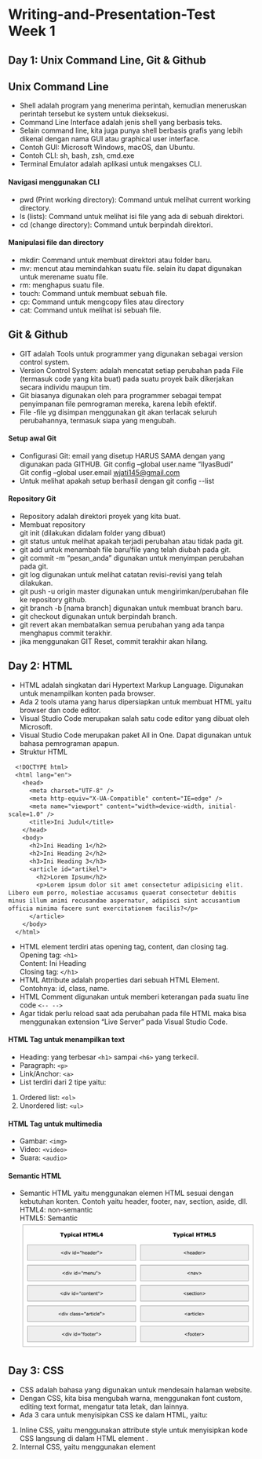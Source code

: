 # Writing-and-Presentation-Test Week 1
## Day 1: Unix Command Line, Git & Github
## Unix Command Line
- Shell adalah program yang menerima perintah, kemudian meneruskan perintah tersebut ke system untuk dieksekusi.
- Command Line Interface adalah jenis shell yang berbasis teks.
- Selain command line, kita juga punya shell berbasis grafis yang lebih dikenal dengan nama GUI atau graphical user interface.
- Contoh GUI: Microsoft Windows, macOS, dan Ubuntu.
- Contoh CLI: sh, bash, zsh, cmd.exe
- Terminal Emulator adalah aplikasi untuk mengakses CLI.
#### Navigasi menggunakan CLI
- pwd (Print working directory): Command untuk melihat current working directory.
- ls (lists): Command untuk melihat isi file yang ada di sebuah direktori.
- cd <direktori> (change directory): Command untuk berpindah direktori.
#### Manipulasi file dan directory
- mkdir: Command untuk membuat direktori atau folder baru.
- mv: mencut atau memindahkan suatu file. selain itu dapat digunakan untuk merename suatu file.
- rm: menghapus suatu file.
- touch: Command untuk membuat sebuah file.
- cp: Command untuk mengcopy files atau directory
- cat: Command untuk melihat isi sebuah file.
## Git & Github
- GIT adalah Tools untuk programmer yang digunakan sebagai version control system.
- Version Control System: adalah mencatat setiap perubahan pada File (termasuk code yang kita buat) pada suatu proyek baik dikerjakan secara individu maupun tim.
- Git biasanya digunakan oleh para programmer sebagai tempat penyimpanan file pemrograman mereka, karena lebih efektif.
- File -file yg disimpan menggunakan git akan terlacak seluruh perubahannya, termasuk siapa yang mengubah.
#### Setup awal Git
- Configurasi Git: email yang disetup HARUS SAMA dengan yang digunakan pada GITHUB.
Git config –global user.name “IlyasBudi” <br />
Git config –global user.email wjati145@gmail.com
- Untuk melihat apakah setup berhasil dengan git config --list
#### Repository Git
- Repository adalah direktori proyek yang kita buat.
- Membuat repository <br />
git init (dilakukan didalam folder yang dibuat)
- git status untuk melihat apakah terjadi perubahan atau tidak pada git.
- git add untuk menambah file baru/file yang telah diubah pada git.
- git commit -m “pesan_anda” digunakan untuk menyimpan perubahan pada git.
- git log digunakan untuk melihat catatan revisi-revisi yang telah dilakukan.
- git push -u origin master digunakan untuk mengirimkan/perubahan file ke repository github.
- git branch -b [nama branch] digunakan untuk membuat branch baru.
- git checkout digunakan untuk berpindah branch.
- git revert akan membatalkan semua perubahan yang ada tanpa menghapus commit terakhir.
- jika menggunakan GIT Reset, commit terakhir akan hilang.
## Day 2:  HTML
- HTML adalah singkatan dari Hypertext Markup Language. Digunakan untuk menampilkan konten pada browser.
- Ada 2 tools utama yang harus dipersiapkan untuk membuat HTML yaitu browser dan code editor.
- Visual Studio Code merupakan salah satu code editor yang dibuat oleh Microsoft.
- Visual Studio Code merupakan paket All in One. Dapat digunakan untuk bahasa pemrograman apapun.
- Struktur HTML
```
  <!DOCTYPE html>
  <html lang="en">
    <head>
      <meta charset="UTF-8" />
      <meta http-equiv="X-UA-Compatible" content="IE=edge" />
      <meta name="viewport" content="width=device-width, initial-scale=1.0" />
      <title>Ini Judul</title>
    </head>
    <body>
      <h2>Ini Heading 1</h2>
      <h2>Ini Heading 2</h2>
      <h3>Ini Heading 3</h3>
      <article id="artikel">
        <h2>Lorem Ipsum</h2>
        <p>Lorem ipsum dolor sit amet consectetur adipisicing elit. Libero eum porro, molestiae accusamus quaerat consectetur debitis minus illum animi recusandae aspernatur, adipisci sint accusantium officia minima facere sunt exercitationem facilis?</p>
      </article>
    </body>
  </html>
```
- HTML element terdiri atas opening tag, content, dan closing tag.<br />
  Opening tag: ``<h1>`` <br />
  Content: Ini Heading <br />
  Closing tag: ``</h1>``
- HTML Attribute adalah properties dari sebuah HTML Element. Contohnya: id, class, name.
- HTML Comment digunakan untuk memberi keterangan pada suatu line code ``<-- -->`` 
- Agar tidak perlu reload saat ada perubahan pada file HTML maka bisa menggunakan extension “Live Server” pada Visual Studio Code.
#### HTML Tag untuk menampilkan text
- Heading: yang terbesar ``<h1>`` sampai ``<h6>`` yang terkecil.
- Paragraph: ``<p>``
- Link/Anchor: ``<a>``
- List terdiri dari 2 tipe yaitu:<br />
 1. Ordered list: ``<ol>``<br />
 2. Unordered list: ``<ul>``
#### HTML Tag untuk multimedia
- Gambar: ``<img>``
- Video: ``<video>``
- Suara: ``<audio>``
#### Semantic HTML
- Semantic HTML yaitu menggunakan elemen HTML sesuai dengan kebutuhan konten. Contoh yaitu header, footer, nav, section, aside, dll.<br />
HTML4: non-semantic<br />
HTML5: Semantic
![Semantic vs Non Semantic](semantic-vs-nonsemantic.png)
## Day 3: CSS
- CSS adalah bahasa yang digunakan untuk mendesain halaman website.
- Dengan CSS, kita bisa mengubah warna, menggunakan font custom, editing text format, mengatur tata letak, dan lainnya.
- Ada 3 cara untuk menyisipkan CSS ke dalam HTML, yaitu:<br />
1.	Inline CSS, yaitu menggunakan attribute style untuk menyisipkan kode CSS langsung di dalam HTML element <head>.<br />
2.	Internal CSS, yaitu menggunakan element <style> untuk menyisipkan kode CSS. Element ``<style>`` tersebut diletakkan di dalam element ``<head>``.<br />
3.	External CSS, yaitu sebuah file CSS terpisah yang disambungkan dengan file HTML dengan menggunakan element <link>.
- Cara mengakses file .CSS di HTML<br />
``<link href="styles.css" type="text/css" rel="stylesheet"/>``
- CSS Syntax adalah syntax yang digunakan untuk menunjuk atau memilih HTML element mana yang ingin diberi style (dihias). CSS syntax terdiri dari selector, property, dan value.
- Syntax nya seperti ini:<br />
```
Selector {
  property: value;
}
```
- Tag Id dan Tag Class bisa dipakai di css namun Tag Class lebih bersifat fleksibel karena dapat diberikan lebih dari 1 nilai sedangkan Tag Id bersifat kaku karena hanya memiliki 1 nilai.
- !important CSS berada di level paling atas dari ID dan Class.
#### Flexbox
- Flexbox adalah suatu cara untuk mengatur layout atau tata letak.
- Flexbox memudahkan para programmer untuk mengatur layout, posisi, dan ukuran dari tiap element di dalamnya.
- flex-direction: dapat menentukan arah item-item yang ada didalam container.
- flex-warp: item pada flex akan mencoba masuk atau fit ke dalam satu baris atau row.
- justify-content: property ini memungkinkan kita mengkontrol atas penyelarasan (alignment) item flex yang berada di dalam container.
- flex-start: semua item akan ditempatkan di depan.
- flex-end: semua item akan ditempatkan di belakang.
- center: akan menempatkan semua item ke tengah.
- space-between: akan memberi ruang pada setiap dua item yang bersebelahan.
- space-around: akan memberi ruang pada sekitar tiap item.
## Day 4: Algoritma & Intro to Javascript
## Algoritma
- Algoritma adalah prosedur atau tahapan logis dalam memecahkan suatu masalah tertentu secara sistematis.
- Ciri-ciri algoritma:<br />
1.	Input: memiliki 0 atau lebih inputan.<br />
2.	Output: Memiliki min 1 buah output.<br />
3.	Definiteness: Instruksi jelas tidak ambigu.<br />
4.	Finiteness: Memiliki titik berhenti (stop)<br />
5.	Effectiveness: Sebisa mungkin tepat sasaran dan efisien.
- Kenapa harus mempelajari algoritma:<br />
1.	Membantu memecahkan permasalahan tertentu secara logis dan sistematis.<br />
2.	dapat digunakan untuk membantu menyelesaikan masalah yang rumit dengan cara yang lebih sederhana.<br />
3.	Memudahkan programmer memodifikasi program tanpa mengubah total algoritma dan mengulangnya dari awal.
- Contoh algoritma:<br />
```
let umur = 10;
umur += 5;

console.log(umur);
```
## INTRO TO JAVASCRIPT
- Javascript adalah bahasa pemograman yang sangat powerful yang digunakan untuk logic pada sebuah website.
Javascript juga dapat membuat website menjadi interaktif dan dinamis
- Pada Javascript dikenal dengan istilah Syntax dan Statement.
- Syntax bisa dianalogikan seperti kosa kata (vocabulary) dan tata cara (grammar) pada bahasa pemograman.
- Contoh syntax javascript:<br />
  ``Alert()``<br />
  ``Prompt()``<br />
  ``Confirm()``
- log adalah tempat kita untuk cek logic pemograman web yang kita kembangkan.
- Console log juga tempat kita untuk melakukan debugging (mengetahui error pada code) pada pemograman web.
Contoh comment:<br />
  Single comment: ``//``<br />
  Multiple line comment: ``/* */``
Comments tidak akan dijalankan oleh program karena hanya untuk dibaca oleh sesama programmer ataupun diri sendiri untuk memahami maksud dan tujuan sebuah statement/syntax.
#### Tipe data
- Tipe data adalah klasifikasi yang kita berikan untuk berbagai macam data yang digunakan dalam programming.
- Ada 6 macam tipe data fundamental pada javascript yaitu:<br />
1. Number: tipe data yang mengandung semua jenis angka. Tipe data number ada 2 macam yaitu integer (terdiri dari bilangan bulat positif atau negatif) dan float (terdiri dari bilangan desimal)<br />
2. String: tipe data yang terdiri dari huruf, angka, spasi maupun simbol.<br />
3. Boolean: tipe data yang memiliki nilai true or false.<br />
4. Null: tipe data pada sebuah data/variabel yang tidak memiliki nilai.<br />
5. Undefined: tipe data yang merepresentasikan varibel/data yang tidak memiliki nilai.<br />
6. Object: Tipe data object dapat menyimpan data dengan tipe data apapun (number, string, boolean, dan lainnya).<br />
#### Variabel 
- variable adalah container/tempat untuk menyimpan sebuah nilai.
- 3 hal yang dapat dilakukan variabel:<br />
1.	Membuat variabel dengan nama yang jelas dan menggambarkan tentang data tersebut.<br />
2.	Menyimpan dan mengupdate informasi/data yang disimpan.<br />
3.	Mendapatkan/menampilan data yang tersimpan.
- Ada 3 cara mendefinisikan sebuah variabel:<br />
1. ``Var``<br />
2. ``Let``<br />
3. ``Const``
#### Operator
- Assignment operator (=): Assignment operator digunakan untuk menyimpan sebuah nilai pada variabel.<br />
Contoh: ``let myName = “Ilyas Budi”;``
- Mathematical assignment operator, Contohnya:
```
Let x = 4;
X = x + 1;
Console.log(x);
```
- Increment dan Decrement: Gunakan increment atau decrement untuk menambah atau mengurangi sebesar 1 nilai. Contohnya:
```
Let a = 10;
a++
console.log(a);
```
- Arithmetic Operator digunakan apabila melibatkan operasi matematika:<br />
  Pertambahan ``(+)``<br />
  Pengurangan ``(-)``<br />
  Perkalian ``(*)``<br />
  Pembagian ``(/)``<br />
  Modulus ``(%)``
- Comparison operator: adalah operator yang membandingkan satu nilai dengan nilai lainnya.
  Lebih Besar ``(>)``<br />
  Lebih Kecil ``(<)``<br />
  Lebih kecil atau samadengan ``(<=)``<br />
  Lebih besar atau samadengan ``(>=)``<br />
  Samadengan ``(===)``<br />
  Tidak Samadengan ``(!==)``
- Logical Operator digunakan untuk sebuah kondisi:<br />
  AND operator ``(&&)``<br />
  OR operator ``(||)``<br />
  NOT operator ``(!)``
## Day 5: Javascript Conditional & Looping
## Javascript Conditional
- Conditional merupakan statement percabangan yang menggambarkan suatu kondisi.
- Conditional statement akan mengecek kondisi spesifik dan menjalankan perintah berdasarkan kondisi tersebut.
#### IF Statement
- Contohnya:<br />
Jika lelah, maka kita akan istirahat<br />
Jika lapar, maka kita akan makan
#### IF…ELSE Statement
- IF ELSE merupakan instruksi dasar yang hanya memungkinkan kita untuk melakukan pemeriksaan apakah suatu kondisi terpenuhi atau tidak terpenuhi.<br />
Contoh conditional IF Else Statement:
```
Let lapar = false;
If (lapar) {
    Console.log(“Yuk makan”);
} Else {
    Console.log(“Tidak makan”;
}
```
#### IF…ELSE…IF Statement
- IF…Else … If statement dapat kita gunakan jika kita mempunyai berbagai kondisi.<br />
Contoh conditional IF Else IF Statement:
```
if (time < 10) {
  greeting = "Good morning";
} else if (time < 20) {
  greeting = "Good day";
} else {
  greeting = "Good evening";
}
```
#### Switch Case Conditional
- Switch case digunakan jika kondisi dan percabangan terlalu banyak.<br />
Contoh conditional Switch Case:
```
switch (warna){
  case "hitam":
		teks = "warna hitam";
		break;
	case "merah":
		teks = "Warna merah";
		break;
	case "hijau":
		teks = "Warna hijau";
		break;
	default:
	    teks = "Warna tidak terdeteksi";
}
```
#### Ternary Operator
- Ternary operator merupakan short-syntax dari statement if … else.
- Operator ini biasanya digunakan ketika kita ingin mengubah nilai variabel berdasarkan kondisi percabangan.<br />
Contoh Conditional Ternary Operator:
```
const nilai = 76;
let pesan;

if (nilai > 70) {
  pesan = 'Selamat Anda lulus.';
} else {
  pesan = 'Maaf, Anda tidak lulus.';
}

console.log(pesan); // Selamat Anda lulus.
```
## Javascript Looping
- Looping adalah statement yang mengulang sebuah instruksi hingga kondisi terpenuhi atau jika kondisi stop/berhenti tercapai.
- Ada 3 macam Looping dalam Javascript yaitu:<br />
1. For Loop<br />
2. While Loop<br />
3. Nested Loop
#### For Loop
- For Loop merupakan instruksi pengulangan yang dapat kita berikan pada program yang kita kembangkan.
- For Loop digunakan jika kita tahu seberapa banyak nilai pasti untuk pengulangannya.<br />
Contoh For Loop:
```
for (let i = 1;
i <= 10; i++) {
  console.log(i);
}
```
#### While Loop
- While Loop: akan menjalankan instruksi pengulangan kondisi bernilai TRUE. 
- While Loop digunakan jika kita tidak mengetahui jumlah pasti pengulangan.
- Ada 2 macam While Loop yaitu, While dan Do While.
- Contoh While Loop:
```
let i = 1;

while (i <= 10) {
  console.log(i);
  i++;
}
```
- Do While: Apabila dalam perulangan While kondisi di cek pada awal perulangan, pada perulangan Do While, kondisi perulangan di cek pada akhir perulangan.
- Contoh Do While:
```
let i = 1;

do {
  console.log(i);
  i++;
} while (i <= 10);
```
- Nested Loop: digunakan jika ingin membuat perulangan di dalam perulangan.
